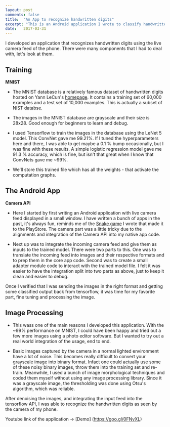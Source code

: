 ```yaml
---
layout: post
comments: false
title:  "An App to recognize handwritten digits"
excerpt: "This is an Android application I wrote to classify handwritten digits with the help of the MNIST dataset and ConvNets."
date:   2017-03-31
---
```



I developed an application that recognizes handwritten digits using the live camera feed of the phone. There were many components that I had to deal with, let's look at them.

## Training

**MNIST**

- The MNIST database is a relatively famous dataset of handwritten digits hosted on Yann LeCun's [homepage](http://http://yann.lecun.com/exdb/mnist/).
It contains a training set of 60,000 examples and a test set of 10,000 examples. This is actually a subset of NIST databse. 

- The images in the MNIST database are grayscale and their size is 28x28. Good enough for beginners to learn and debug.

- I used Tensorflow to train the images in the database using the LeNet 5 model. This ConvNet gave me 99.21%. If I tuned the hyperparameters here and there, I was able to get maybe a 0.1 % bump occasionally, but I was fine with these results. A simple logistic regression model gave me 91.3 % accuracy, which is fine, but isn't that great when I know that ConvNets gave me ~99%.

- We'll store this trained file which has all the weights - that activate the computation graphs.


## The Android App

**Camera API**

- Here I started by first writing an Android application with live camera feed displayed in a small window. I have written a bunch of apps in the past, it's always fun, reminds me of the [Snake game](https://goo.gl/UJRkrp) I wrote that made it to the PlayStore. The camera part was a little tricky due to the alignments and integration of the Camera API into my native app code.

- Next up was to integrate the incoming camera feed and give them as inputs to the trained model. There were two parts to this. One was to translate the incoming feed into images and their respective formats and to prep them in the core app code. Second was to create a small adapter module code to interact with the trained model file. I felt it was easier to have the integration split into two parts as above, just to keep it clean and easier to debug.

Once I verified that I was sending the images in the right format and getting some classified output back from tensorflow, it was time for my favorite part, fine tuning and processing the image.

## Image Processing

- This wass one of the main reasons I developed this application. With the ~99% performance on MNIST, I could have been happy and tried out a few more images using a photo editor software. But I wanted to try out a real world integration of the usage, end to end.

- Basic images captured by the camera in a normal lighted environment have a lot of noise. This becomes really difficult to convert your grayscale image into binary format. Infact one could actually use some of these noisy binary images, throw them into the training set and re-train. Meanwhile, I used a bunch of image morphological techniques and coded them myself without using any image processing library. Since it was a grayscale image, the thresholding was done using Otsu's algorithm, which was reliable.


After denoising the images, and integrating the input feed into the tensorflow API, I was able to recognize the handwritten digits as seen by the camera of my phone.

Youtube link of the application -> [Demo] (https://goo.gl/0FNvXL)

